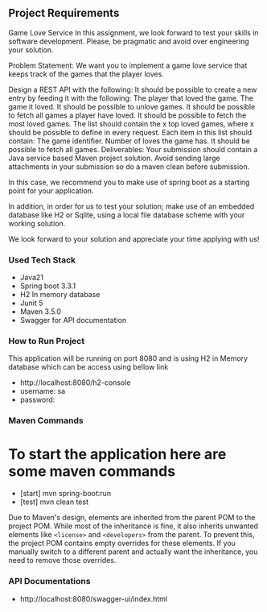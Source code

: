## Project Requirements
Game Love Service
In this assignment, we look forward to test your skills in software development. Please, be pragmatic and avoid over engineering your solution.

Problem Statement:
We want you to implement a game love service that keeps track of the games that the player loves.

Design a REST API with the following:
It should be possible to create a new entry by feeding it with the following:
The player that loved the game.
The game it loved.
It should be possible to unlove games.
It should be possible to fetch all games a player have loved.
It should be possible to fetch the most loved games.
The list should contain the x top loved games, where x should be possible to define in every request.
Each item in this list should contain:
The game identifier.
Number of loves the game has.
It should be possible to fetch all games.
Deliverables:
Your submission should contain a Java service based Maven project solution. Avoid sending large attachments in your submission so do a maven clean before submission.

In this case, we recommend you to make use of spring boot as a starting point for your application.

In addition, in order for us to test your solution; make use of an embedded database like H2 or Sqlite, using a local file database scheme with your working solution.

We look forward to your solution and appreciate your time applying with us!

### Used Tech Stack
- Java21
- Spring boot 3.3.1
- H2 In memory database
- Junit 5
- Maven 3.5.0
- Swagger for API documentation

### How to Run Project
This application will be running on port 8080 and is using H2 in Memory database which can be access using bellow link 
- http://localhost:8080/h2-console
- username: sa
- password: 



### Maven Commands

# To start the application here are some maven commands
- [start] mvn spring-boot:run
- [test] mvn clean test

Due to Maven's design, elements are inherited from the parent POM to the project POM.
While most of the inheritance is fine, it also inherits unwanted elements like `<license>` and `<developers>` from the parent.
To prevent this, the project POM contains empty overrides for these elements.
If you manually switch to a different parent and actually want the inheritance, you need to remove those overrides.

### API Documentations
- http://localhost:8080/swagger-ui/index.html


